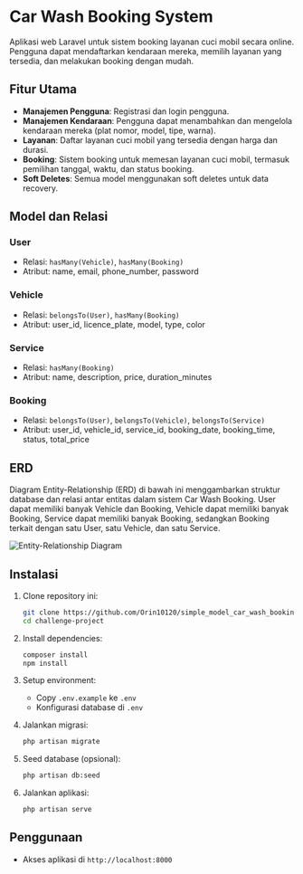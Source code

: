 # Car Wash Booking System

Aplikasi web Laravel untuk sistem booking layanan cuci mobil secara online. Pengguna dapat mendaftarkan kendaraan mereka, memilih layanan yang tersedia, dan melakukan booking dengan mudah.

## Fitur Utama

- **Manajemen Pengguna**: Registrasi dan login pengguna.
- **Manajemen Kendaraan**: Pengguna dapat menambahkan dan mengelola kendaraan mereka (plat nomor, model, tipe, warna).
- **Layanan**: Daftar layanan cuci mobil yang tersedia dengan harga dan durasi.
- **Booking**: Sistem booking untuk memesan layanan cuci mobil, termasuk pemilihan tanggal, waktu, dan status booking.
- **Soft Deletes**: Semua model menggunakan soft deletes untuk data recovery.

## Model dan Relasi

### User
- Relasi: `hasMany(Vehicle)`, `hasMany(Booking)`
- Atribut: name, email, phone_number, password  

### Vehicle
- Relasi: `belongsTo(User)`, `hasMany(Booking)`
- Atribut: user_id, licence_plate, model, type, color

### Service
- Relasi: `hasMany(Booking)`
- Atribut: name, description, price, duration_minutes

### Booking
- Relasi: `belongsTo(User)`, `belongsTo(Vehicle)`, `belongsTo(Service)`
- Atribut: user_id, vehicle_id, service_id, booking_date, booking_time, status, total_price

## ERD

Diagram Entity-Relationship (ERD) di bawah ini menggambarkan struktur database dan relasi antar entitas dalam sistem Car Wash Booking. User dapat memiliki banyak Vehicle dan Booking, Vehicle dapat memiliki banyak Booking, Service dapat memiliki banyak Booking, sedangkan Booking terkait dengan satu User, satu Vehicle, dan satu Service.

![Entity-Relationship Diagram](storage/app/public/ERD.png)

## Instalasi

1. Clone repository ini:
   ```bash
   git clone https://github.com/Orin10120/simple_model_car_wash_booking_website.git
   cd challenge-project
   ```

2. Install dependencies:
   ```bash
   composer install
   npm install
   ```

3. Setup environment:
   - Copy `.env.example` ke `.env`
   - Konfigurasi database di `.env`

4. Jalankan migrasi:
   ```bash
   php artisan migrate
   ```

5. Seed database (opsional):
   ```bash
   php artisan db:seed
   ```

6. Jalankan aplikasi:
   ```bash
   php artisan serve
   ```

## Penggunaan

- Akses aplikasi di `http://localhost:8000`


